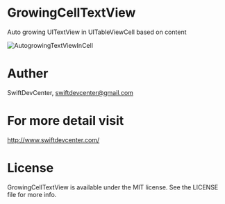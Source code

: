 # GrowingCellTextView
Auto growing UITextView in UITableViewCell based on content




![AutogrowingTextViewInCell](https://user-images.githubusercontent.com/48468144/54587714-edd77f80-4a46-11e9-9a21-b1a5858cf4da.gif)






# Auther
SwiftDevCenter, swiftdevcenter@gmail.com

# For more detail visit
http://www.swiftdevcenter.com/

# License
GrowingCellTextView is available under the MIT license. See the LICENSE file for more info.

